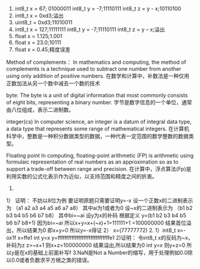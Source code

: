 1) int8_t x = 67; 01000011
 int8_t y = -7;11110111 int8_t z = y - x;10110100
2) int8_t x = 0xd3;溢出
3) uint8_t = 0xd3;11010011
4) int8_t x = 127;11111111 int8_t y = -7;11110111 int8_t z = y – x;溢出
5) float x = 1.125;1.001
6) float x = 23.0;10111
7) float x = 0.45;精度误差

Method of complements：
In mathematics and computing, the method of complements is a technique used to subtract one number from another using only addition of positive numbers. 
在数学和计算中，补数法是一种仅用正数加法从另一个数中减去一个数的技术

byte:
The byte is a unit of digital information that most commonly consists of eight bits, representing a binary number. 
字节是数字信息的一个单位，通常由八位组成，表示二进制数。

integer(cs)
In computer science, an integer is a datum of integral data type, a data type that represents some range of mathematical integers. 
在计算机科学中，整数是一种积分数据类型的数据，一种代表一定范围的数学整数的数据类型。

Floating point
In computing, floating-point arithmetic (FP) is arithmetic using formulaic representation of real numbers as an approximation so as to support a trade-off between range and precision.
在计算中，浮点算法(Fp)是利用实数的公式化表示作为近似，以支持范围和精度之间的折衷。

1.
1）
证明：
不妨以8位为例
要证明原题只需要证明y=-x
设一个正数x的二进制表示为
（a1 a2 a3 a4 a5 a6 a7 a8）
其中ai为1或者为0
设~x的二进制表示为
（b1 b2 b3 b4 b5 b6 b7 b8）
其中bi=~ai
设y为x的补码
根据定义
y=(b1 b2 b3 b4 b5 b6 b7 b8+1)
因为bi=~ai
所以x+y=x+(~x)+1=111111+1
=100000000
结果首位溢出，所以结果为0
即x+y=0
所以y=-x得证
2）
x=(77777772)
2.
1）int8_t x=-ox1f
   x=ffe1
   int y=x
   y=ffffffffffffffffffffffffffffffe1
2)证明：
令int8_t x的反码为~x，补码为z
z=~x+1
则x+z=100000000
结果溢出,所以结果为0
int y=x
则y+z=0
所以y是在x的基础上前面补写f
3.NaN是Not a Number的缩写，用于处理例如0.0除以0.0或者负数求平方根之类的错误。